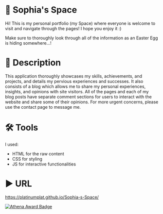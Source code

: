 # 🌌 Sophia's Space
Hi! This is my personal portfolio (my Space) where everyone is welcome to visit and navigate through the pages! I hope you enjoy it :)

Make sure to thoroughly look through all of the information as an Easter Egg is hiding somewhere...!

# 📔 Description
This application thoroughly showcases my skills, achievements, and projects, and details my pervious experiences and successes. It also consists of a blog which allows me to share my personal experiences, insights, and opinions with site visitors. All of the pages and each of my blog posts have separate comment sections for users to interact with the website and share some of their opinions. For more urgent concerns, please use the contact page to message me.

# 🛠 Tools
I used:
- HTML for the raw content
- CSS for styling
- JS for interactive functionalities

# ▶ URL
https://platinumplat.github.io/Sophia-s-Space/

[![Athena Award Badge](https://img.shields.io/endpoint?url=https%3A%2F%2Faward.athena.hackclub.com%2Fapi%2Fbadge)](https://award.athena.hackclub.com?utm_source=readme)
